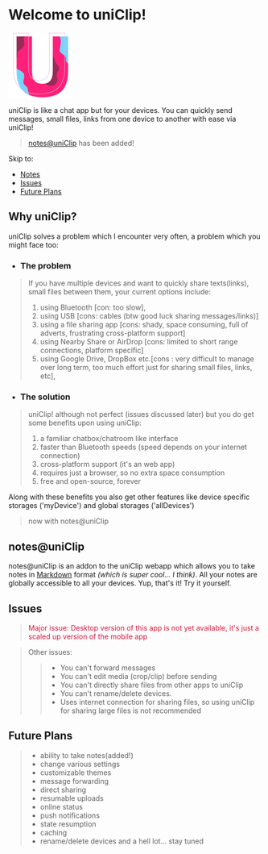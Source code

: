 # Welcome to uniClip!

![uniClip](/public/img/icons/favicon-128.png)

uniClip is like a chat app but for your devices. You can quickly send messages, small files, links from one device to another with ease via uniClip!

> [notes@uniClip](#notes) has been added! 

Skip to:
- [Notes](#notes@uniClip)
- [Issues](#issues)
- [Future Plans](#future-plans)
<!--[How it works](#working)-->

## Why uniClip?

uniClip solves a problem which I encounter very often, a problem which you might face too:

- ### The problem
> If you have multiple devices and want to quickly share texts(links), small files between them, your current options include:
> 1. using Bluetooth [con: too slow],
> 2. using USB [cons: cables (btw good luck sharing messages/links)]
> 3. using a file sharing app [cons: shady, space consuming, full of adverts, frustrating cross-platform support]
> 4. using Nearby Share or AirDrop [cons: limited to short range connections, platform specific]
> 5. using Google Drive, DropBox etc.[cons : very difficult to manage over long term, too much effort just for sharing small files, links, etc],

- ### The solution
> uniClip! although not perfect (issues discussed later) but you do get some benefits upon using uniClip:
> 1. a familiar chatbox/chatroom like interface
> 2. faster than Bluetooth speeds (speed depends on your internet connection)
> 3. cross-platform support (it's an web app)
> 4. requires just a browser, so no extra space consumption
> 5. free and open-source, forever

Along with these benefits you also get other features like device specific storages ('myDevice') and global storages ('allDevices')  
> now with notes@uniClip

## notes@uniClip
notes@uniClip is an addon to the uniClip webapp which allows you to take notes in [Markdown](https://www.markdownguide.org) format *(which is super cool... I think)*. All your notes are globally accessible to all your devices. Yup, that's it! Try it yourself.


## Issues
> <font color='crimson'> Major issue: Desktop version of this app is not yet available, it's just a scaled up version of the mobile app </font>

> Other issues:
>> - You can't forward messages
>> - You can't edit media (crop/clip) before sending
>> - You can't directly share files from other apps to uniClip
>> - You can't rename/delete devices.
>> - Uses internet connection for sharing files, so using uniClip for sharing large files is not recommended

## Future Plans

> - ability to take notes(added!)
> - change various settings
> - customizable themes
> - message forwarding
> - direct sharing
> - resumable uploads
> - online status
> - push notifications
> - state resumption
> - caching
> - rename/delete devices
> and a hell lot... stay tuned